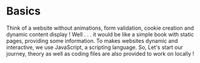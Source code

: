 # Basics

Think of a website without animations, form validation, cookie creation and dynamic content display ! Well . . . it would be like a simple book with static pages, providing some information. To makes websites dynamic and interactive, we use JavaScript, a scripting language. So, Let's start our journey, theory as well as coding files are also provided to work on locally !

